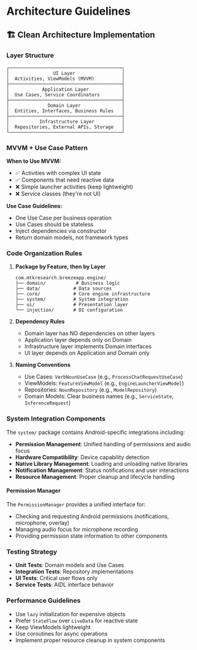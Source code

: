 # Architecture Guidelines

## 🏗️ Clean Architecture Implementation

### Layer Structure
```
┌─────────────────────────────────────────┐
│                UI Layer                 │
│  Activities, ViewModels (MVVM)          │
├─────────────────────────────────────────┤
│            Application Layer            │
│  Use Cases, Service Coordinators        │
├─────────────────────────────────────────┤
│              Domain Layer               │
│  Entities, Interfaces, Business Rules   │
├─────────────────────────────────────────┤
│           Infrastructure Layer          │
│  Repositories, External APIs, Storage   │
└─────────────────────────────────────────┘
```

### MVVM + Use Case Pattern

**When to Use MVVM:**
- ✅ Activities with complex UI state
- ✅ Components that need reactive data
- ❌ Simple launcher activities (keep lightweight)
- ❌ Service classes (they're not UI)

**Use Case Guidelines:**
- One Use Case per business operation
- Use Cases should be stateless
- Inject dependencies via constructor
- Return domain models, not framework types

### Code Organization Rules

1. **Package by Feature, then by Layer**
   ```
   com.mtkresearch.breezeapp.engine/
   ├── domain/           # Business logic
   ├── data/            # Data sources
   ├── core/            # Core engine infrastructure
   ├── system/          # System integration
   ├── ui/              # Presentation layer
   └── injection/       # DI configuration
   ```

2. **Dependency Rules**
   - Domain layer has NO dependencies on other layers
   - Application layer depends only on Domain
   - Infrastructure layer implements Domain interfaces
   - UI layer depends on Application and Domain only

3. **Naming Conventions**
   - Use Cases: `VerbNounUseCase` (e.g., `ProcessChatRequestUseCase`)
   - ViewModels: `FeatureViewModel` (e.g., `EngineLauncherViewModel`)
   - Repositories: `NounRepository` (e.g., `ModelRepository`)
   - Domain Models: Clear business names (e.g., `ServiceState`, `InferenceRequest`)

### System Integration Components

The `system/` package contains Android-specific integrations including:
- **Permission Management**: Unified handling of permissions and audio focus
- **Hardware Compatibility**: Device capability detection
- **Native Library Management**: Loading and unloading native libraries
- **Notification Management**: Status notifications and user interactions
- **Resource Management**: Proper cleanup and lifecycle handling

#### Permission Manager
The `PermissionManager` provides a unified interface for:
- Checking and requesting Android permissions (notifications, microphone, overlay)
- Managing audio focus for microphone recording
- Providing permission state information to other components

### Testing Strategy

- **Unit Tests**: Domain models and Use Cases
- **Integration Tests**: Repository implementations
- **UI Tests**: Critical user flows only
- **Service Tests**: AIDL interface behavior

### Performance Guidelines

- Use `lazy` initialization for expensive objects
- Prefer `StateFlow` over `LiveData` for reactive state
- Keep ViewModels lightweight
- Use coroutines for async operations
- Implement proper resource cleanup in system components